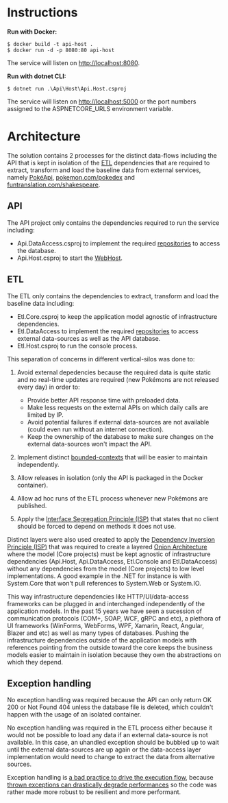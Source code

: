 
# Instructions

**Run with Docker:**

```
$ docker build -t api-host .
$ docker run -d -p 8080:80 api-host
```

The service will listen on [http://localhost:8080](http://localhost:8080).

**Run with dotnet CLI:**

```
$ dotnet run .\Api\Host\Api.Host.csproj
```

The service will listen on [http://localhost:5000](http://localhost:5000) or the port numbers assigned to the ASPNETCORE_URLS environment variable.

# Architecture

The solution contains 2 processes for the distinct data-flows including the API that is kept in isolation of the [ETL](https://en.wikipedia.org/wiki/Extract,_transform,_load) dependencies that are required to extract, transform and load the baseline data from external services, namely [PokéApi](https://pokeapi.co/), [pokemon.com/pokedex](https://www.pokemon.com/us/pokedex/) and [funtranslation.com/shakespeare](https://funtranslations.com/shakespeare).

## API

The API project only contains the dependencies required to run the service including:

* Api.DataAccess.csproj to implement the required [repositories](https://docs.microsoft.com/en-us/dotnet/architecture/microservices/microservice-ddd-cqrs-patterns/infrastructure-persistence-layer-design) to access the database.
* Api.Host.csproj to start the [WebHost](https://docs.microsoft.com/en-us/aspnet/core/fundamentals/host/web-host?view=aspnetcore-3.1).

## ETL

The ETL only contains the dependencies to extract, transform and load the baseline data including:

* Etl.Core.csproj to keep the application model agnostic of infrastructure dependencies.
* Etl.DataAccess to implement the required [repositories](https://docs.microsoft.com/en-us/dotnet/architecture/microservices/microservice-ddd-cqrs-patterns/infrastructure-persistence-layer-design) to access external data-sources as well as the API database.
* Etl.Host.csproj to run the console process.

This separation of concerns in different vertical-silos was done to:

1. Avoid external depedencies because the required data is quite static and no real-time updates are required (new Pokémons are not released every day) in order to:
    * Provide better API response time with preloaded data.
    * Make less requests on the external APIs on which daily calls are limited by IP.
    * Avoid potential failures if external data-sources are not available (could even run without an internet connection).
    * Keep the ownership of the database to make sure changes on the external data-sources won't impact the API.

5. Implement distinct [bounded-contexts](https://xebia.com/blog/microservices-architecture-principle-3-small-bounded-contexts-over-one-comprehensive-model/) that will be easier to maintain independently.

2. Allow releases in isolation (only the API is packaged in the Docker container).

3. Allow ad hoc runs of the ETL process whenever new Pokémons are published.

4. Apply the [Interface Segregation Principle (ISP)](https://en.wikipedia.org/wiki/Interface_segregation_principle) that states that no client should be forced to depend on methods it does not use.

Distinct layers were also used created to apply the [Dependency Inversion Principle (ISP)](https://en.wikipedia.org/wiki/Dependency_inversion_principle) that was required to create a layered [Onion Architecture](https://jeffreypalermo.com/2008/07/the-onion-architecture-part-1/) where the model (Core projects) must be kept agnostic of infrastructure dependencies (Api.Host, Api.DataAccess, Etl.Console and Etl.DataAccess) without any dependencies from the model (Core projects) to low level implementations. A good example in the .NET for instance is with System<span>.</span>Core that won't pull references to System<span>.</span>Web or System<span>.</span>IO.

This way infrastructure dependencies like HTTP/UI/data-access frameworks can be plugged in and interchanged independently of the application models. In the past 15 years we have seen a sucession of communication protocols (COM+, SOAP, WCF, gRPC and etc), a plethora of UI frameworks (WinForms, WebForms, WPF, Xamarin, React, Angular, Blazer and etc) as well as many types of databases. Pushing the infrastructure dependencies outside of the application models with references pointing from the outside toward the core keeps the business models easier to maintain in isolation because they own the abstractions on which they depend.

## Exception handling

No exception handling was required because the API can only return OK 200 or Not Found 404 unless the database file is deleted, which couldn't happen with the usage of an isolated container.

No exception handling was required in the ETL process either because it would not be possible to load any data if an external data-source is not available. In this case, an uhandled exception should be bubbled up to wait until the external data-sources are up again or the data-access layer implementation would need to change to extract the data from alternative sources.

Exception handling is [a bad practice to drive the execution flow](https://docs.microsoft.com/en-us/visualstudio/profiling/da0007-avoid-using-exceptions-for-control-flow?view=vs-2017), because [thrown exceptions can drastically degrade  performances](https://docs.microsoft.com/en-us/dotnet/standard/design-guidelines/exceptions-and-performance) so the code was rather made more robust to be resilient and more performant.
